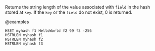 Returns the string length of the value associated with `field` in the hash stored at `key`. If the `key` or the `field` do not exist, 0 is returned.

@examples

```cli
HSET myhash f1 HelloWorld f2 99 f3 -256
HSTRLEN myhash f1
HSTRLEN myhash f2
HSTRLEN myhash f3
```
